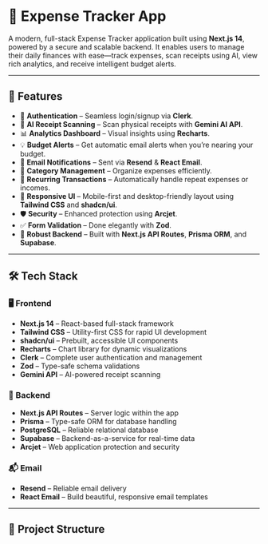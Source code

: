 # 💸 Expense Tracker App

A modern, full-stack Expense Tracker application built using **Next.js 14**, powered by a secure and scalable backend. It enables users to manage their daily finances with ease—track expenses, scan receipts using AI, view rich analytics, and receive intelligent budget alerts.

---

## 🚀 Features

- 🔐 **Authentication** – Seamless login/signup via **Clerk**.
- 🧾 **AI Receipt Scanning** – Scan physical receipts with **Gemini AI API**.
- 📊 **Analytics Dashboard** – Visual insights using **Recharts**.
- 💡 **Budget Alerts** – Get automatic email alerts when you’re nearing your budget.
- 📩 **Email Notifications** – Sent via **Resend** & **React Email**.
- 📂 **Category Management** – Organize expenses efficiently.
- 📆 **Recurring Transactions** – Automatically handle repeat expenses or incomes.
- 📱 **Responsive UI** – Mobile-first and desktop-friendly layout using **Tailwind CSS** and **shadcn/ui**.
- 🛡️ **Security** – Enhanced protection using **Arcjet**.
- ✅ **Form Validation** – Done elegantly with **Zod**.
- 🔧 **Robust Backend** – Built with **Next.js API Routes**, **Prisma ORM**, and **Supabase**.

---

## 🛠 Tech Stack

### 🖥️ Frontend
- **Next.js 14** – React-based full-stack framework
- **Tailwind CSS** – Utility-first CSS for rapid UI development
- **shadcn/ui** – Prebuilt, accessible UI components
- **Recharts** – Chart library for dynamic visualizations
- **Clerk** – Complete user authentication and management
- **Zod** – Type-safe schema validations
- **Gemini API** – AI-powered receipt scanning

### 🧪 Backend
- **Next.js API Routes** – Server logic within the app
- **Prisma** – Type-safe ORM for database handling
- **PostgreSQL** – Reliable relational database
- **Supabase** – Backend-as-a-service for real-time data
- **Arcjet** – Web application protection and security

### 📬 Email
- **Resend** – Reliable email delivery
- **React Email** – Build beautiful, responsive email templates

---

## 📁 Project Structure

